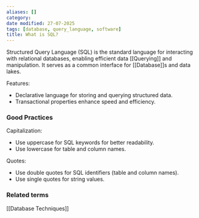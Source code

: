 ```yaml
---
aliases: []
category:
date modified: 27-07-2025
tags: [database, query_language, software]
title: What is SQL?
---
```

Structured Query Language (SQL) is the standard language for interacting with relational databases, enabling efficient data [[Querying]] and manipulation. It serves as a common interface for [[Database]]s and data lakes.

Features: 
  - Declarative language for storing and querying structured data.
  - Transactional properties enhance speed and efficiency.
  
### Good Practices

Capitalization: 
  - Use uppercase for SQL keywords for better readability.
  - Use lowercase for table and column names.
  
Quotes:
  - Use double quotes for SQL identifiers (table and column names).
  - Use single quotes for string values.

### Related terms

[[Database Techniques]]